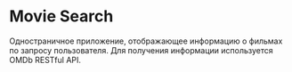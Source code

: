 # Movie Search 
Одностраничное приложение, отображающее информацию о фильмах по запросу пользователя.
Для получения информации используется OMDb RESTful API.